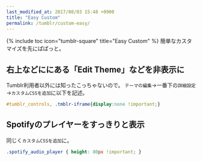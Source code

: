 ```yaml
---
last_modified_at: 2017/08/03 15:48 +0900
title: "Easy Custom"
permalink: /tumblr/custom-easy/
---
```

{% include toc icon="tumblr-square" title="Easy Custom" %}
簡単なカスタマイズを先にぱぱっと。

## 右上などににある「Edit Theme」などを非表示に
Tumblr利用者以外には知ったこっちゃないので。
`テーマの編集`→一番下の`詳細設定`→`カスタムCSSを追加`に以下を記述。
~~~css
#tumblr_controls, .tmblr-iframe{display:none !important;}
~~~

## Spotifyのプレイヤーをすっきりと表示
同じく`カスタムCSSを追加`に。
~~~css
.spotify_audio_player { height: 80px !important; }
~~~
